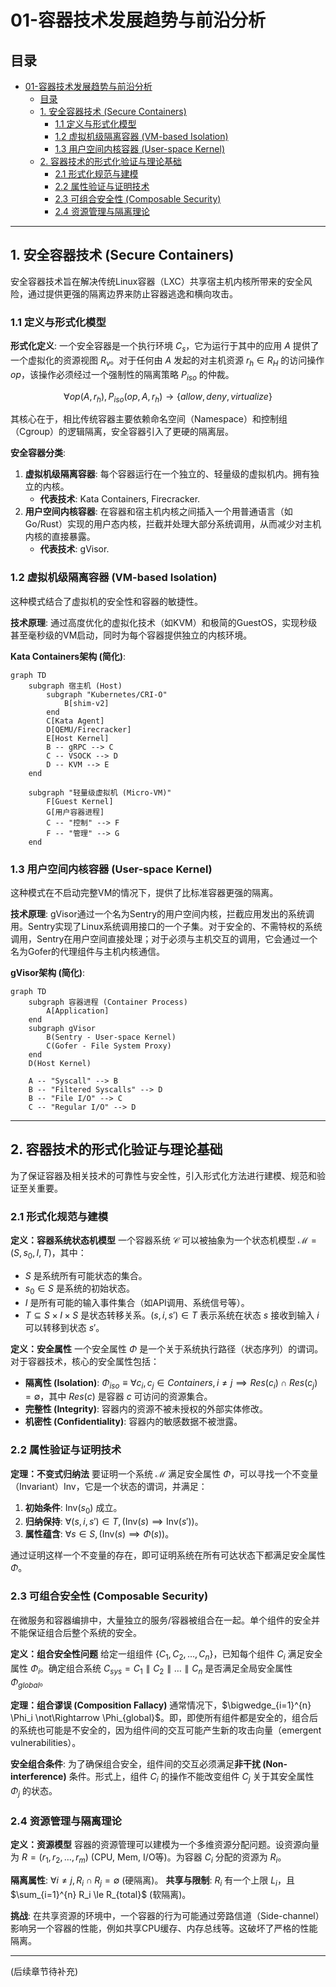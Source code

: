 # 01-容器技术发展趋势与前沿分析

## 目录

- [01-容器技术发展趋势与前沿分析](#01-容器技术发展趋势与前沿分析)
  - [目录](#目录)
  - [1. 安全容器技术 (Secure Containers)](#1-安全容器技术-secure-containers)
    - [1.1 定义与形式化模型](#11-定义与形式化模型)
    - [1.2 虚拟机级隔离容器 (VM-based Isolation)](#12-虚拟机级隔离容器-vm-based-isolation)
    - [1.3 用户空间内核容器 (User-space Kernel)](#13-用户空间内核容器-user-space-kernel)
  - [2. 容器技术的形式化验证与理论基础](#2-容器技术的形式化验证与理论基础)
    - [2.1 形式化规范与建模](#21-形式化规范与建模)
    - [2.2 属性验证与证明技术](#22-属性验证与证明技术)
    - [2.3 可组合安全性 (Composable Security)](#23-可组合安全性-composable-security)
    - [2.4 资源管理与隔离理论](#24-资源管理与隔离理论)

---

## 1. 安全容器技术 (Secure Containers)

安全容器技术旨在解决传统Linux容器（LXC）共享宿主机内核所带来的安全风险，通过提供更强的隔离边界来防止容器逃逸和横向攻击。

### 1.1 定义与形式化模型

**形式化定义**:
一个安全容器是一个执行环境 $C_s$，它为运行于其中的应用 $A$ 提供了一个虚拟化的资源视图 $R_v$。对于任何由 $A$ 发起的对主机资源 $r_h \in R_H$ 的访问操作 $op$，该操作必须经过一个强制性的隔离策略 $P_{iso}$ 的仲裁。

$$ \forall op(A, r_h), P_{iso}(op, A, r_h) \to \{allow, deny, virtualize\} $$

其核心在于，相比传统容器主要依赖命名空间（Namespace）和控制组（Cgroup）的逻辑隔离，安全容器引入了更硬的隔离层。

**安全容器分类**:

1. **虚拟机级隔离容器**: 每个容器运行在一个独立的、轻量级的虚拟机内。拥有独立的内核。
    - **代表技术**: Kata Containers, Firecracker.
2. **用户空间内核容器**: 在容器和宿主机内核之间插入一个用普通语言（如Go/Rust）实现的用户态内核，拦截并处理大部分系统调用，从而减少对主机内核的直接暴露。
    - **代表技术**: gVisor.

### 1.2 虚拟机级隔离容器 (VM-based Isolation)

这种模式结合了虚拟机的安全性和容器的敏捷性。

**技术原理**:
通过高度优化的虚拟化技术（如KVM）和极简的GuestOS，实现秒级甚至毫秒级的VM启动，同时为每个容器提供独立的内核环境。

**Kata Containers架构 (简化)**:

```mermaid
graph TD
    subgraph 宿主机 (Host)
        subgraph "Kubernetes/CRI-O"
            B[shim-v2]
        end
        C[Kata Agent]
        D[QEMU/Firecracker]
        E[Host Kernel]
        B -- gRPC --> C
        C -- VSOCK --> D
        D -- KVM --> E
    end

    subgraph "轻量级虚拟机 (Micro-VM)"
        F[Guest Kernel]
        G[用户容器进程]
        C -- "控制" --> F
        F -- "管理" --> G
    end
```

### 1.3 用户空间内核容器 (User-space Kernel)

这种模式在不启动完整VM的情况下，提供了比标准容器更强的隔离。

**技术原理**:
gVisor通过一个名为Sentry的用户空间内核，拦截应用发出的系统调用。Sentry实现了Linux系统调用接口的一个子集。对于安全的、不需特权的系统调用，Sentry在用户空间直接处理；对于必须与主机交互的调用，它会通过一个名为Gofer的代理组件与主机内核通信。

**gVisor架构 (简化)**:

```mermaid
graph TD
    subgraph 容器进程 (Container Process)
        A[Application]
    end
    subgraph gVisor
        B(Sentry - User-space Kernel)
        C(Gofer - File System Proxy)
    end
    D(Host Kernel)

    A -- "Syscall" --> B
    B -- "Filtered Syscalls" --> D
    B -- "File I/O" --> C
    C -- "Regular I/O" --> D
```

---

## 2. 容器技术的形式化验证与理论基础

为了保证容器及相关技术的可靠性与安全性，引入形式化方法进行建模、规范和验证至关重要。

### 2.1 形式化规范与建模

**定义：容器系统状态机模型**
一个容器系统 $\mathcal{C}$ 可以被抽象为一个状态机模型 $\mathcal{M} = (S, s_0, I, T)$，其中：

- $S$ 是系统所有可能状态的集合。
- $s_0 \in S$ 是系统的初始状态。
- $I$ 是所有可能的输入事件集合（如API调用、系统信号等）。
- $T \subseteq S \times I \times S$ 是状态转移关系。$(s, i, s') \in T$ 表示系统在状态 $s$ 接收到输入 $i$ 可以转移到状态 $s'$。

**定义：安全属性**
一个安全属性 $\Phi$ 是一个关于系统执行路径（状态序列）的谓词。对于容器技术，核心的安全属性包括：

- **隔离性 (Isolation)**: $\Phi_{iso} \equiv \forall c_i, c_j \in Containers, i \neq j \implies Res(c_i) \cap Res(c_j) = \emptyset$，其中 $Res(c)$ 是容器 $c$ 可访问的资源集合。
- **完整性 (Integrity)**: 容器内的资源不被未授权的外部实体修改。
- **机密性 (Confidentiality)**: 容器内的敏感数据不被泄露。

### 2.2 属性验证与证明技术

**定理：不变式归纳法**
要证明一个系统 $\mathcal{M}$ 满足安全属性 $\Phi$，可以寻找一个不变量（Invariant）$\text{Inv}$，它是一个状态的谓词，并满足：

1. **初始条件**: $\text{Inv}(s_0)$ 成立。
2. **归纳保持**: $\forall (s, i, s') \in T, (\text{Inv}(s) \implies \text{Inv}(s'))$。
3. **属性蕴含**: $\forall s \in S, (\text{Inv}(s) \implies \Phi(s))$。

通过证明这样一个不变量的存在，即可证明系统在所有可达状态下都满足安全属性 $\Phi$。

### 2.3 可组合安全性 (Composable Security)

在微服务和容器编排中，大量独立的服务/容器被组合在一起。单个组件的安全并不能保证组合后整个系统的安全。

**定义：组合安全性问题**
给定一组组件 $\{C_1, C_2, \dots, C_n\}$，已知每个组件 $C_i$ 满足安全属性 $\Phi_i$。确定组合系统 $C_{sys} = C_1 \parallel C_2 \parallel \dots \parallel C_n$ 是否满足全局安全属性 $\Phi_{global}$。

**定理：组合谬误 (Composition Fallacy)**
通常情况下，$\bigwedge_{i=1}^{n} \Phi_i \not\Rightarrow \Phi_{global}$。即，即使所有组件都是安全的，组合后的系统也可能是不安全的，因为组件间的交互可能产生新的攻击向量（emergent vulnerabilities）。

**安全组合条件**:
为了确保组合安全，组件间的交互必须满足**非干扰 (Non-interference)** 条件。形式上，组件 $C_i$ 的操作不能改变组件 $C_j$ 关于其安全属性 $\Phi_j$ 的状态。

### 2.4 资源管理与隔离理论

**定义：资源模型**
容器的资源管理可以建模为一个多维资源分配问题。设资源向量为 $R = (r_1, r_2, \dots, r_m)$ (CPU, Mem, I/O等)。为容器 $C_i$ 分配的资源为 $R_i$。

**隔离属性**: $\forall i \neq j, R_i \cap R_j = \emptyset$ (硬隔离)。
**共享与限制**: $R_i$ 有一个上限 $L_i$，且 $\sum_{i=1}^{n} R_i \le R_{total}$ (软隔离)。

**挑战**:
在共享资源的环境中，一个容器的行为可能通过旁路信道（Side-channel）影响另一个容器的性能，例如共享CPU缓存、内存总线等。这破坏了严格的性能隔离。

---
(后续章节待补充)
